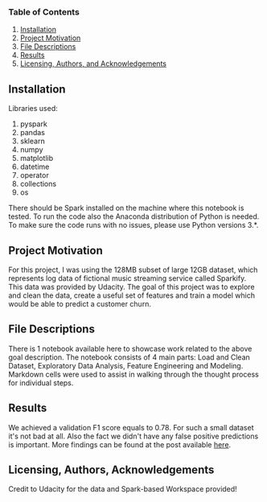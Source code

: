 ### Table of Contents

1. [Installation](#installation)
2. [Project Motivation](#motivation)
3. [File Descriptions](#files)
4. [Results](#results)
5. [Licensing, Authors, and Acknowledgements](#licensing)

## Installation <a name="installation"></a>
Libraries used: 
1. pyspark 
2. pandas 
3. sklearn 
4. numpy 
5. matplotlib
6. datetime
7. operator
8. collections
9. os

There should be Spark installed on the machine where this notebook is tested. To run the code also the Anaconda distribution of Python is needed.  
To make sure the code runs with no issues, please use Python versions 3.*.

## Project Motivation<a name="motivation"></a>

For this project, I was using the 128MB subset of large 12GB dataset, which represents log data of fictional music streaming service called Sparkify. This data was provided by Udacity.
The goal of this project was to explore and clean the data, create a useful set of features and train a model which would be able to predict a customer churn.

## File Descriptions <a name="files"></a>

There is 1 notebook available here to showcase work related to the above goal description. The notebook consists of 4 main parts:  Load and Clean Dataset, Exploratory Data Analysis, Feature Engineering and Modeling.
Markdown cells were used to assist in walking through the thought process for individual steps.  

## Results<a name="results"></a>
We achieved a validation F1 score equals to 0.78. For such a small dataset it's not bad at all. Also the fact we didn't have any false positive predictions is important.
More findings can be found at the post available [here]( https://mt-svitek.medium.com/music-streaming-service-churn-predictions-with-pyspark-b4c788ac0c5b).

## Licensing, Authors, Acknowledgements<a name="licensing"></a>

Credit to Udacity for the data and Spark-based Workspace provided!
